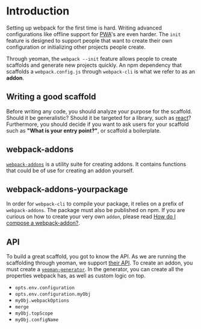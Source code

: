 # Introduction

Setting up webpack for the first time is hard. Writing advanced configurations like offline support for [PWA](https://developers.google.com/web/progressive-web-apps/)'s are even harder. The `init` feature is designed to support people that want to create their own configuration or initializing other projects people create.

Through yeoman, the `webpack --init` feature allows people to create scaffolds and generate new projects quickly. An npm dependency that scaffolds a `webpack.config.js` through `webpack-cli` is what we refer to as an **addon**.

## Writing a good scaffold

Before writing any code, you should analyze your purpose for the scaffold. Should it be generalistic? Should it be targeted for a library, such as [react](https://facebook.github.io/react/)? Furthermore, you should decide if you want to ask users for your scaffold such as **"What is your entry point?"**, or scaffold a boilerplate.

## webpack-addons

[`webpack-addons`](https://github.com/webpack-contrib/webpack-addons) is a utility suite for creating addons. It contains functions that could be of use for creating an addon yourself.

## webpack-addons-yourpackage

In order for `webpack-cli` to compile your package, it relies on a prefix of `webpack-addons`. The package must also be published on npm. If you are curious on how to create your very own `addon`, please read [How do I compose a webpack-addon?](https://github.com/ev1stensberg/webpack-addons-demo).

## API

To build a great scaffold, you got to know the API. As we are running the scaffolding through yeoman, we support [their API](http://yeoman.io/learning/). To create an addon, you must create a [`yeoman-generator`](http://yeoman.io/authoring/). In the generator, you can create all the properties webpack has, as well as custom logic on top.

- `opts.env.configuration`
- `opts.env.configuration.myObj`
- `myObj.webpackOptions`
 - `merge`
- `myObj.topScope`
- `myObj.configName`
